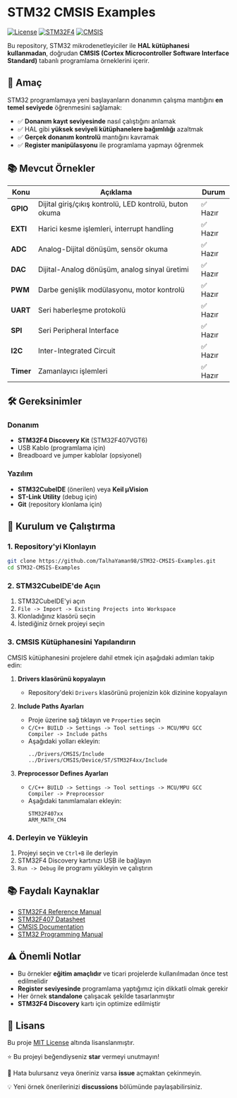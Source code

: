 # STM32 CMSIS Examples

[![License](https://img.shields.io/badge/license-MIT-blue.svg)](LICENSE)
[![STM32F4](https://img.shields.io/badge/STM32-F4%20Discovery-orange.svg)](https://www.st.com/en/evaluation-tools/stm32f4discovery.html)
[![CMSIS](https://img.shields.io/badge/CMSIS-Core%20%26%20Device-green.svg)](https://arm-software.github.io/CMSIS_5/Core/html/index.html)

Bu repository, STM32 mikrodenetleyiciler ile **HAL kütüphanesi kullanmadan**, doğrudan **CMSIS (Cortex Microcontroller Software Interface Standard)** tabanlı programlama örneklerini içerir. 

## 🎯 Amaç

STM32 programlamaya yeni başlayanların donanımın çalışma mantığını **en temel seviyede** öğrenmesini sağlamak:

- ✅ **Donanım kayıt seviyesinde** nasıl çalıştığını anlamak
- ✅ HAL gibi **yüksek seviyeli kütüphanelere bağımlılığı** azaltmak
- ✅ **Gerçek donanım kontrolü** mantığını kavramak
- ✅ **Register manipülasyonu** ile programlama yapmayı öğrenmek

## 📚 Mevcut Örnekler

| Konu | Açıklama | Durum |
|------|----------|-------|
| **GPIO** | Dijital giriş/çıkış kontrolü, LED kontrolü, buton okuma | ✅ Hazır |
| **EXTI** | Harici kesme işlemleri, interrupt handling | ✅ Hazır |
| **ADC** | Analog-Dijital dönüşüm, sensör okuma | ✅ Hazır |
| **DAC** | Dijital-Analog dönüşüm, analog sinyal üretimi | ✅ Hazır |
| **PWM** | Darbe genişlik modülasyonu, motor kontrolü | ✅ Hazır |
| **UART** | Seri haberleşme protokolü | ✅ Hazır |
| **SPI** | Seri Peripheral Interface | ✅ Hazır |
| **I2C** | Inter-Integrated Circuit | ✅ Hazır |
| **Timer** | Zamanlayıcı işlemleri | ✅ Hazır |

## 🛠️ Gereksinimler

### Donanım
- **STM32F4 Discovery Kit** (STM32F407VGT6)
- USB Kablo (programlama için)
- Breadboard ve jumper kablolar (opsiyonel)

### Yazılım
- **STM32CubeIDE** (önerilen) veya **Keil µVision**
- **ST-Link Utility** (debug için)
- **Git** (repository klonlama için)

## 🚀 Kurulum ve Çalıştırma

### 1. Repository'yi Klonlayın
```bash
git clone https://github.com/TalhaYaman98/STM32-CMSIS-Examples.git
cd STM32-CMSIS-Examples
```

### 2. STM32CubeIDE'de Açın
1. STM32CubeIDE'yi açın
2. `File -> Import -> Existing Projects into Workspace`
3. Klonladığınız klasörü seçin
4. İstediğiniz örnek projeyi seçin

### 3. CMSIS Kütüphanesini Yapılandırın
CMSIS kütüphanesini projelere dahil etmek için aşağıdaki adımları takip edin:

1. **Drivers klasörünü kopyalayın**
   - Repository'deki `Drivers` klasörünü projenizin kök dizinine kopyalayın

2. **Include Paths Ayarları**
   - Proje üzerine sağ tıklayın ve `Properties` seçin
   - `C/C++ BUILD -> Settings -> Tool settings -> MCU/MPU GCC Compiler -> Include paths`
   - Aşağıdaki yolları ekleyin:
     ```
     ../Drivers/CMSIS/Include
     ../Drivers/CMSIS/Device/ST/STM32F4xx/Include
     ```

3. **Preprocessor Defines Ayarları**
   - `C/C++ BUILD -> Settings -> Tool settings -> MCU/MPU GCC Compiler -> Preprocessor`
   - Aşağıdaki tanımlamaları ekleyin:
     ```
     STM32F407xx
     ARM_MATH_CM4
     ```

### 4. Derleyin ve Yükleyin
1. Projeyi seçin ve `Ctrl+B` ile derleyin
2. STM32F4 Discovery kartınızı USB ile bağlayın
3. `Run -> Debug` ile programı yükleyin ve çalıştırın

## 📚 Faydalı Kaynaklar

- [STM32F4 Reference Manual](https://www.st.com/resource/en/reference_manual/rm0090-stm32f405415-stm32f407417-stm32f427437-and-stm32f429439-advanced-armbased-32bit-mcus-stmicroelectronics.pdf)
- [STM32F407 Datasheet](https://www.st.com/resource/en/datasheet/stm32f407vg.pdf)
- [CMSIS Documentation](https://arm-software.github.io/CMSIS_5/Core/html/index.html)
- [STM32 Programming Manual](https://www.st.com/resource/en/programming_manual/pm0214-stm32-cortexm4-mcus-and-mpus-programming-manual-stmicroelectronics.pdf)

## ⚠️ Önemli Notlar

- Bu örnekler **eğitim amaçlıdır** ve ticari projelerde kullanılmadan önce test edilmelidir
- **Register seviyesinde** programlama yaptığımız için dikkatli olmak gerekir
- Her örnek **standalone** çalışacak şekilde tasarlanmıştır
- **STM32F4 Discovery** kartı için optimize edilmiştir

## 📄 Lisans

Bu proje [MIT License](LICENSE) altında lisanslanmıştır.


⭐ Bu projeyi beğendiyseniz **star** vermeyi unutmayın!

🐛 Hata bulursanız veya öneriniz varsa **issue** açmaktan çekinmeyin.

💡 Yeni örnek önerilerinizi **discussions** bölümünde paylaşabilirsiniz.
